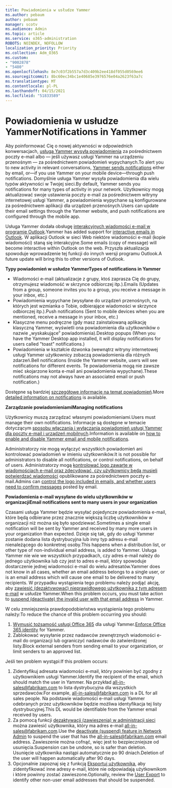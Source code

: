 ```yaml
---
title: Powiadomienia w usłudze Yammer
ms.author: pebaum
author: pebaum
manager: scotv
ms.audience: Admin
ms.topic: article
ms.service: o365-administration
ROBOTS: NOINDEX, NOFOLLOW
localization_priority: Priority
ms.collection: Adm_O365
ms.custom:
- "9002878"
- "5480"
ms.openlocfilehash: 8e7c03f2b557a7d3c409b2ee418df055d0569ee6
ms.sourcegitcommit: 8bc60ec34bc1e40685e3976576e04a2623f63a7c
ms.translationtype: MT
ms.contentlocale: pl-PL
ms.lasthandoff: 04/15/2021
ms.locfileid: "51833589"
---
```

# <a name="notifications-in-yammer"></a><span data-ttu-id="5c258-102">Powiadomienia w usłudze Yammer</span><span class="sxs-lookup"><span data-stu-id="5c258-102">Notifications in Yammer</span></span>

<span data-ttu-id="5c258-103">Aby poinformować Cię o nowej aktywności w odpowiednich konwersacjach, [usługa Yammer wysyła powiadomienia](https://support.microsoft.com/en-gb/office/enable-or-disable-yammer-email-and-phone-notifications-93e530e0-189f-4768-8f28-7683d48cc996) za pośrednictwem poczty e-mail albo — jeśli używasz usługi Yammer na urządzeniu przenośnym — za pośrednictwem powiadomień wypychanych.</span><span class="sxs-lookup"><span data-stu-id="5c258-103">To alert you to new activity in relevant conversations, [Yammer sends notifications](https://support.microsoft.com/en-gb/office/enable-or-disable-yammer-email-and-phone-notifications-93e530e0-189f-4768-8f28-7683d48cc996) either by email, or—if you use Yammer on your mobile device—through push notifications.</span></span> <span data-ttu-id="5c258-104">Domyślnie usługa Yammer wysyła powiadomienia dla wielu typów aktywności w Twojej sieci.</span><span class="sxs-lookup"><span data-stu-id="5c258-104">By default, Yammer sends you notifications for many types of activity in your network.</span></span> <span data-ttu-id="5c258-105">Użytkownicy mogą aktualizować swoje ustawienia poczty e-mail za pośrednictwem witryny internetowej usługi Yammer, a powiadomienia wypychane są konfigurowane za pośrednictwem aplikacji dla urządzeń przenośnych.</span><span class="sxs-lookup"><span data-stu-id="5c258-105">Users can update their email settings through the Yammer website, and push notifications are configured through the mobile app.</span></span> 

<span data-ttu-id="5c258-106">Usługa Yammer dodała obsługę [interakcyjnych wiadomości e-mail w programie Outlook](https://techcommunity.microsoft.com/t5/outlook-blog/interactive-yammer-emails-in-outlook-on-the-web-are-here/ba-p/1209420).</span><span class="sxs-lookup"><span data-stu-id="5c258-106">Yammer has added support for [interactive emails in Outlook](https://techcommunity.microsoft.com/t5/outlook-blog/interactive-yammer-emails-in-outlook-on-the-web-are-here/ba-p/1209420).</span></span> <span data-ttu-id="5c258-107">W aplikacji Outlook w sieci Web niektóre wiadomości e-mail (kopie wiadomości) staną się interakcyjne.</span><span class="sxs-lookup"><span data-stu-id="5c258-107">Some emails (copy of message) will become interactive within Outlook on the web.</span></span> <span data-ttu-id="5c258-108">Przyszła aktualizacja spowoduje wprowadzenie tej funkcji do innych wersji programu Outlook.</span><span class="sxs-lookup"><span data-stu-id="5c258-108">A future update will bring this to other versions of Outlook.</span></span>

<span data-ttu-id="5c258-109">**Typy powiadomień w usłudze Yammer**</span><span class="sxs-lookup"><span data-stu-id="5c258-109">**Types of notifications in Yammer**</span></span>

- <span data-ttu-id="5c258-110">Wiadomości e-mail (aktualizacje z grupy, ktoś zaprasza Cię do grupy, otrzymujesz wiadomość w skrzynce odbiorczej itp.).</span><span class="sxs-lookup"><span data-stu-id="5c258-110">Emails (Updates from a group, someone invites you to a group, you receive a message in your inbox, etc.)</span></span>
- <span data-ttu-id="5c258-111">Powiadomienia wypychane (wysyłane do urządzeń przenośnych, na których jest wzmianka o Tobie, odbierające wiadomości w skrzynce odbiorczej itp.).</span><span class="sxs-lookup"><span data-stu-id="5c258-111">Push notifications (Sent to mobile devices when you are mentioned, receive a message in your inbox, etc.)</span></span>
- <span data-ttu-id="5c258-112">Klasyczne menu podręczne (gdy masz zainstalowaną aplikację klasyczną Yammer, wyświetli ona powiadomienia dla użytkowników o nazwie „wyskakujące” powiadomienia).</span><span class="sxs-lookup"><span data-stu-id="5c258-112">Desktop popups (When you have the Yammer Desktop app installed, it will display notifications for users called "toast" notifications.)</span></span>
- <span data-ttu-id="5c258-113">Powiadomienia w kształcie dzwonka (wewnątrz witryny internetowej usługi Yammer użytkownicy zobaczą powiadomienia dla różnych zdarzeń.</span><span class="sxs-lookup"><span data-stu-id="5c258-113">Bell notifications (Inside the Yammer website, users will see notifications for different events.</span></span> <span data-ttu-id="5c258-114">Te powiadomienia mogą nie zawsze mieć skojarzone konta e-mail ani powiadomienia wypychane).</span><span class="sxs-lookup"><span data-stu-id="5c258-114">These notifications may not always have an associated email or push notification.)</span></span>

<span data-ttu-id="5c258-115">Dostępne są bardziej [szczegółowe informacje na temat powiadomień](https://support.microsoft.com/en-gb/office/enable-or-disable-yammer-email-and-phone-notifications-93e530e0-189f-4768-8f28-7683d48cc996).</span><span class="sxs-lookup"><span data-stu-id="5c258-115">More [detailed information on notifications](https://support.microsoft.com/en-gb/office/enable-or-disable-yammer-email-and-phone-notifications-93e530e0-189f-4768-8f28-7683d48cc996) is available.</span></span>

<span data-ttu-id="5c258-116">**Zarządzanie powiadomieniami**</span><span class="sxs-lookup"><span data-stu-id="5c258-116">**Managing notifications**</span></span>

<span data-ttu-id="5c258-117">Użytkownicy muszą zarządzać własnymi powiadomieniami.</span><span class="sxs-lookup"><span data-stu-id="5c258-117">Users must manage their own notifications.</span></span> <span data-ttu-id="5c258-118">Informacje są dostępne w temacie dotyczącym [sposobu włączania i wyłączania powiadomień usługi Yammer dla poczty e-mail i urządzeń mobilnych](https://support.microsoft.com/en-gb/office/enable-or-disable-yammer-email-and-phone-notifications-93e530e0-189f-4768-8f28-7683d48cc996).</span><span class="sxs-lookup"><span data-stu-id="5c258-118">Information is available on [how to enable and disable Yammer email and mobile notifications](https://support.microsoft.com/en-gb/office/enable-or-disable-yammer-email-and-phone-notifications-93e530e0-189f-4768-8f28-7683d48cc996).</span></span> 

<span data-ttu-id="5c258-119">Administratorzy nie mogą wyłączyć wszystkich powiadomień ani kontrolować powiadomień w imieniu użytkowników.</span><span class="sxs-lookup"><span data-stu-id="5c258-119">It is not possible for administrators to disable all notifications, or control notifications, on behalf of users.</span></span> <span data-ttu-id="5c258-120">Administratorzy mogą [kontrolować logo zawarte w wiadomościach e-mail oraz zdecydować, czy użytkownicy będą musieli potwierdzać wiadomości](https://docs.microsoft.com/yammer/configure-your-yammer-network/configure-email-and-yammer) opublikowane za pośrednictwem poczty e-mail.</span><span class="sxs-lookup"><span data-stu-id="5c258-120">Admins can [control the logo included in emails, and whether users need to confirm messages](https://docs.microsoft.com/yammer/configure-your-yammer-network/configure-email-and-yammer) posted by email.</span></span>

<span data-ttu-id="5c258-121">**Powiadomienia e-mail wysyłane do wielu użytkowników w organizacji**</span><span class="sxs-lookup"><span data-stu-id="5c258-121">**Email notifications sent to many users in your organization**</span></span>

<span data-ttu-id="5c258-122">Czasami usługa Yammer będzie wysyłać pojedyncze powiadomienia e-mail, które będą odbierane przez znacznie większą liczbę użytkowników w organizacji niż można się było spodziewać.</span><span class="sxs-lookup"><span data-stu-id="5c258-122">Sometimes a single email notification will be sent by Yammer and received by many more users in your organization than expected.</span></span> <span data-ttu-id="5c258-123">Dzieje się tak, gdy do usługi Yammer zostanie dodana lista dystrybucyjna lub inny typ adresu e-mail nienależącego do konkretnej osoby.</span><span class="sxs-lookup"><span data-stu-id="5c258-123">This happens when a distribution list, or other type of non-individual email address, is added to Yammer.</span></span> <span data-ttu-id="5c258-124">Usługa Yammer nie wie we wszystkich przypadkach, czy adres e-mail należy do jednego użytkownika lub czy jest to adres e-mail, który spowoduje dostarczenie jednej wiadomości e-mail do wielu adresatów.</span><span class="sxs-lookup"><span data-stu-id="5c258-124">Yammer does not know in all cases, whether an email address belongs to a single user, or is an email address which will cause one email to be delivered to many recipients.</span></span> <span data-ttu-id="5c258-125">W przypadku wystąpienia tego problemu należy podjąć akcję, aby [zawiesić (dezaktywować) nieprawidłowego użytkownika z tym adresem e-mail](https://docs.microsoft.com/yammer/manage-yammer-users/add-block-or-remove-users#remove-users) w usłudze Yammer.</span><span class="sxs-lookup"><span data-stu-id="5c258-125">When this problem occurs, you must take action to [suspend (deactivate) the invalid user with that email address](https://docs.microsoft.com/yammer/manage-yammer-users/add-block-or-remove-users#remove-users) in Yammer.</span></span> 

<span data-ttu-id="5c258-126">W celu zmniejszenia prawdopodobieństwa wystąpienia tego problemu należy:</span><span class="sxs-lookup"><span data-stu-id="5c258-126">To reduce the chance of this problem occurring you should:</span></span>

1. <span data-ttu-id="5c258-127">[Wymusić tożsamość usługi Office 365](https://docs.microsoft.com/yammer/configure-your-yammer-network/enforce-office-365-identity) dla usługi Yammer.</span><span class="sxs-lookup"><span data-stu-id="5c258-127">[Enforce Office 365 identity](https://docs.microsoft.com/yammer/configure-your-yammer-network/enforce-office-365-identity) for Yammer.</span></span>
2. <span data-ttu-id="5c258-128">Zablokować wysyłanie przez nadawców zewnętrznych wiadomości e-mail do organizacji lub ograniczyć nadawców do zatwierdzonej listy.</span><span class="sxs-lookup"><span data-stu-id="5c258-128">Block external senders from sending email to your organization, or limit senders to an approved list.</span></span>

<span data-ttu-id="5c258-129">Jeśli ten problem wystąpi:</span><span class="sxs-lookup"><span data-stu-id="5c258-129">If this problem occurs:</span></span>

1. <span data-ttu-id="5c258-130">Zidentyfikuj adresata wiadomości e-mail, który powinien być zgodny z użytkownikiem usługi Yammer.</span><span class="sxs-lookup"><span data-stu-id="5c258-130">Identify the recipient of the email, which should match the user in Yammer.</span></span> <span data-ttu-id="5c258-131">Na przykład all-in-sales@fabrikam.com to lista dystrybucyjna dla wszystkich sprzedawców.</span><span class="sxs-lookup"><span data-stu-id="5c258-131">For example, all-in-sales@fabrikam.com is a DL for all sales people.</span></span> <span data-ttu-id="5c258-132">Na podstawie wiadomości e-mail usługi Yammer odebranych przez użytkowników będzie możliwa identyfikacja tej listy dystrybucyjnej.</span><span class="sxs-lookup"><span data-stu-id="5c258-132">This DL would be identifiable from the Yammer email received by users.</span></span>
2. <span data-ttu-id="5c258-133">Za pomocą funkcji [dezaktywacji (zawieszenia) w administracji sieci](https://docs.microsoft.com/yammer/manage-yammer-users/add-block-or-remove-users#remove-users) można zawiesić użytkownika, który ma adres e-mail all-in-sales@fabrikam.com.</span><span class="sxs-lookup"><span data-stu-id="5c258-133">Use the [deactivate (suspend) feature in Network Admin](https://docs.microsoft.com/yammer/manage-yammer-users/add-block-or-remove-users#remove-users) to suspend the user that has the all-in-sales@fabrikam.com email address.</span></span> <span data-ttu-id="5c258-134">Zawieszenie można cofnąć, więc jest to bezpieczniejsze od usunięcia.</span><span class="sxs-lookup"><span data-stu-id="5c258-134">Suspension can be undone, so is safer than deletion.</span></span> <span data-ttu-id="5c258-135">Usunięcie użytkownika nastąpi automatycznie po 90 dniach.</span><span class="sxs-lookup"><span data-stu-id="5c258-135">Deletion of the user will happen automatically after 90 days.</span></span>
3. <span data-ttu-id="5c258-136">Opcjonalnie zapoznaj się z funkcją [Eksportuj użytkownika](https://docs.microsoft.com/yammer/manage-security-and-compliance/export-yammer-enterprise-data#ExportUsers), aby zidentyfikować inne adresy e-mail, które nie odpowiadają użytkownikom i które powinny zostać zawieszone.</span><span class="sxs-lookup"><span data-stu-id="5c258-136">Optionally, review the [User Export](https://docs.microsoft.com/yammer/manage-security-and-compliance/export-yammer-enterprise-data#ExportUsers) to identify other non-user email addresses that should be suspended.</span></span>
